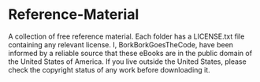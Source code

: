 # Reference-Material
A collection of free reference material. Each folder has a LICENSE.txt file containing any relevant license. I, BorkBorkGoesTheCode, have been informed by a reliable source that these eBooks are in the public domain of the United States of America. If you live outside the United States, please check the copyright status of any work before downloading it.
